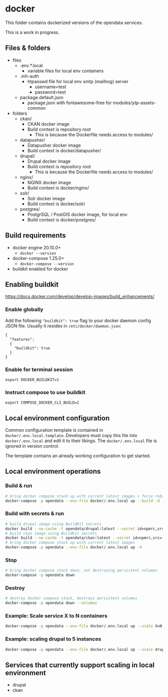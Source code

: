 # docker

This folder contains dockerized versions of the opendata services.

This is a work in progress.

## Files & folders

* files
  * .env.*.local
    * variable files for local env containers
  * .mh-auth
    * htpasswd file for local env smtp (mailhog) server
      * username=test
      * password=test
  * package.default.json
    * package.json with fontawesome-free for modules/ytp-assets-common
* folders
  * ckan/
    * CKAN docker image
    * Build context is repository root
      * This is because the Dockerfile needs access to modules/
  * datapusher/
    * Datapusher docker image
    * Build context is docker/datapusher/
  * drupal/
    * Drupal docker image
    * Build context is repository root
      * This is because the Dockerfile needs access to modules/
  * nginx/
    * NGINX docker image
    * Build context is docker/nginx/
  * solr/
    * Solr docker image
    * Build context is docker/solr/
  * postgres/
    * PostgrSQL / PostGIS docker image, for local env
    * Build context is docker/postgres/

## Build requirements

* docker engine 20.10.0+
  * `docker --version`
* docker-compose 1.25.0+
  * `docker-compose --version`
* buildkit enabled for docker

## Enabling buildkit

https://docs.docker.com/develop/develop-images/build_enhancements/

### Enable globally

Add the following `"buildkit": true` flag to your docker daemon config JSON file. Usually it resides in `/etc/docker/daemon.json`:
```
{
  "features":
  {
    "buildkit": true
  }
}
```

### Enable for terminal session

```
export DOCKER_BUILDKIT=1
```

### Instruct compose to use buildkit

```
export COMPOSE_DOCKER_CLI_BUILD=1
```

## Local environment configuration

Common configuration template is contained in `docker/.env.local.template`. Developers must copy this file into `docker/.env.local` and edit it to their likings. The `docker/.env.local` file is ignored in version control.

The template contains an already working configuration to get started.

## Local environment operations

### Build & run
```bash
# bring docker compose stack up with current latest images + force rebuild of all images
docker-compose -p opendata --env-file docker/.env.local up --build -d
```

### Build with secrets & run
```bash
# build drupal image using BuildKit secrets
docker build --no-cache -t opendata/drupal:latest --secret id=npmrc,src=./modules/ytp-assets-common/.npmrc --file=./docker/drupal/Dockerfile .
# build ckan image using BuildKit secrets
docker build --no-cache -t opendata/ckan:latest --secret id=npmrc,src=./modules/ytp-assets-common/.npmrc --file=./docker/ckan/Dockerfile .
# bring docker compose stack up with current latest images
docker-compose -p opendata --env-file docker/.env.local up -d
```

### Stop
```bash
# bring docker compose stack down, not destroying persistent volumes
docker-compose -p opendata down
```

### Destroy
```bash
# destroy docker compose stack, destroys persistent volumes
docker-compose -p opendata down --volumes
```

### Example: Scale service X to N containers
```bash
docker-compose -p opendata --env-file docker/.env.local up --scale X=N -d
```

### Example: scaling drupal to 5 instances
```bash
docker-compose -p opendata --env-file docker/.env.local up --scale drupal=5 -d
```

## Services that currently support scaling in local environment

* drupal
* ckan
